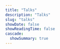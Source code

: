 ```yaml
---
title: "Talks"
description: "Talks"
slug: "talks"
showDate: false
showReadingTime: false
cascade:
  showSummary: true
---
```

